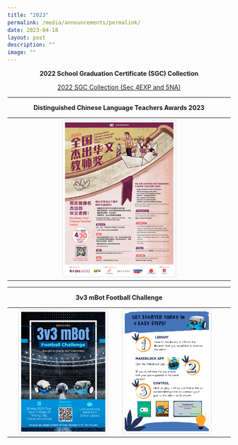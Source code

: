 ```yaml
---
title: "2023"
permalink: /media/announcements/permalink/
date: 2023-04-18
layout: post
description: ""
image: ""
---
```

<p align="center"><b>2022 School Graduation Certificate (SGC) Collection</b></p>

<p align="center"><a rel="noopener" target="_blank" href="https://docs.google.com/forms/d/e/1FAIpQLSf30HhoPsCMq1RTcsKuMk5O2zyfjjJqO9xLUY08kEkrg_JXvQ/viewform">2022 SGC Collection (Sec 4EXP and 5NA)</a>
</p><hr>


<p align="center"><b>Distinguished Chinese Language Teachers Awards 2023</b>

<style>
img {
  border: 1px solid #ddd;
  border-radius: 4px;
  padding: 5px;
  width: 150px;
}
img:hover {
  box-shadow: 0 0 2px 1px rgba(43, 36, 36, 1);
}
</style>
<table>
<tbody>
<tr>
<th><a href="/images/distinguished cl teachers awards poster 2023.jpg" target="_blank" rel="noreferrer noopener"><img style="width:50%;" src="/images/distinguished cl teachers awards poster 2023.jpg"></a><br></th>

</tr></tbody>
</table>
</p><hr>

<p align="center"><b>3v3 mBot Football Challenge</b></p>

<style>
img {
  border: 1px solid #ddd;
  border-radius: 4px;
  padding: 5px;
  width: 150px;
}
img:hover {
  box-shadow: 0 0 2px 1px rgba(43, 36, 36, 1);
}
</style>
<table>
<tbody>
<tr>
<th><a href="/images/3v3 mbot football challenge.png" target="_blank" rel="noreferrer noopener"><img style="width:80%;" src="/images/3v3 mbot football challenge.png"></a><br></th>
<td><a href="/images/mbot 3v3 poster1.jpg" target="_blank" rel="noreferrer noopener"><img style="width: 80%;" src="/images/mbot 3v3 poster1.jpg"></a><br></td>
</tr></tbody>
</table>